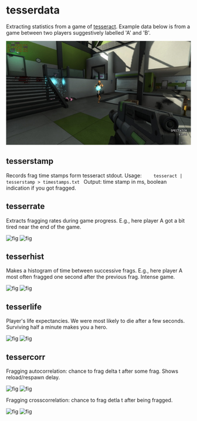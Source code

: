 # tesserdata

Extracting statistics from a game of [tesseract](http://tesseract.gg).
Example data below is from a game between two players suggestively labelled 'A' and 'B'.


![fig](fig/gameplay.jpg)

## tesserstamp

Records frag time stamps form tesseract stdout. Usage:
``` 	tesseract | tesserstamp > timestamps.txt  ```
Output: time stamp in ms, boolean indication if you got fragged.


## tesserrate

Extracts fragging rates during game progress. E.g., here player A got a bit tired near the end of the game.

![fig](fig/frag_rate_A.png)
![fig](fig/frag_rate_B.png)

## tesserhist

Makes a histogram of time between successive frags. E.g., here player A most often fragged one second after the previous frag. Intense game.

![fig](fig/frag_hist_A.png)
![fig](fig/frag_hist_B.png)


## tesserlife

Player's life expectancies. We were most likely to die after a few seconds. Surviving half a minute makes you a hero.

![fig](fig/lifetime_A.png)
![fig](fig/lifetime_B.png)

## tessercorr

Fragging autocorrelation: chance to frag delta t after some frag. Shows reload/respawn delay.

![fig](fig/frag_autocorr_A.png)
![fig](fig/frag_autocorr_B.png)

Fragging crosscorrelation: chance to frag detla t after being fragged.

![fig](fig/frag_corrAB.png)
![fig](fig/frag_corrBA.png)
